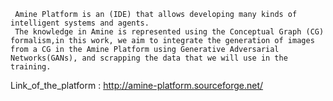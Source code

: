 

     Amine Platform is an (IDE) that allows developing many kinds of intelligent systems and agents. 
     The knowledge in Amine is represented using the Conceptual Graph (CG) formalism,in this work, we aim to integrate the generation of images from a CG in the Amine Platform using Generative Adversarial Networks(GANs), and scrapping the data that we will use in the training.

Link_of_the_platform : http://amine-platform.sourceforge.net/

